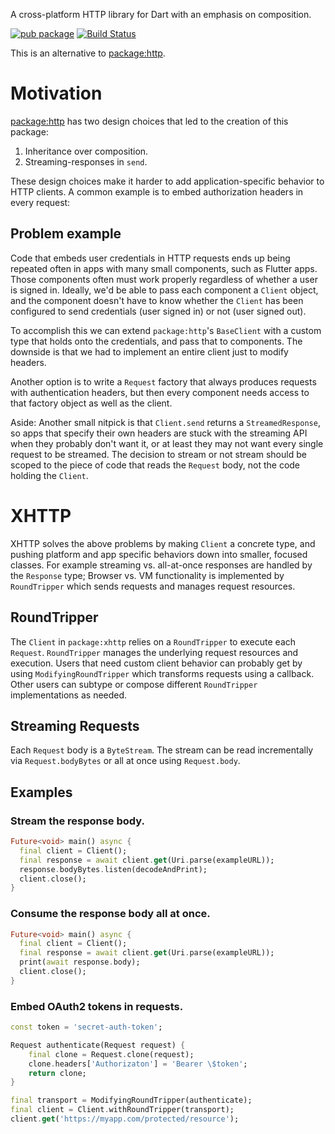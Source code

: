 A cross-platform HTTP library for Dart with an emphasis on composition.

[![pub package](https://img.shields.io/pub/v/xhttp.svg)](https://pub.dev/packages/xhttp)
[![Build Status](https://travis-ci.org/kharland/xhttp.svg?branch=master)](https://travis-ci.org/kharland/xhttp)

This is an alternative to [package:http].

# Motivation

[package:http] has two design choices that led to the creation of this package:

1. Inheritance over composition.
2. Streaming-responses in `send`.

These design choices make it harder to add application-specific behavior to HTTP
clients. A common example is to embed authorization headers in every request:

## Problem example

Code that embeds user credentials in HTTP requests ends up being repeated often
in apps with many small components, such as Flutter apps. Those components often
must work properly regardless of whether a user is signed in. Ideally, we'd be
able to pass each component a `Client` object, and the component doesn't have
to know whether the `Client` has been configured to send credentials (user
signed in) or not (user signed out).

To accomplish this we can extend `package:http`'s `BaseClient` with a custom
type that holds onto the credentials, and pass that to components. The downside
is that we had to implement an entire client just to modify headers.

Another option is to write a `Request` factory that always produces requests
with authentication headers, but then every component needs access to that
factory object as well as the client.

Aside: Another small nitpick is that `Client.send` returns a `StreamedResponse`,
so apps that specify their own headers are stuck with the streaming API when
they probably don't want it, or at least they may not want every single request
to be streamed. The decision to stream or not stream should be scoped to the
piece of code that reads the `Request` body, not the code holding the `Client`.

# XHTTP

XHTTP solves the above problems by making `Client` a concrete type, and
pushing platform and app specific behaviors down into smaller, focused classes.
For example streaming vs. all-at-once responses are handled by the `Response`
type; Browser vs. VM functionality is implemented by `RoundTripper` which sends
requests and manages request resources.

## RoundTripper

The `Client` in `package:xhttp` relies on a `RoundTripper` to execute each
`Request`.  `RoundTripper` manages the underlying request resources and
execution. Users that need custom client behavior can probably get by using
`ModifyingRoundTripper` which transforms requests using a callback. Other users
can subtype or compose different `RoundTripper` implementations as needed.

## Streaming Requests

Each `Request` body is a `ByteStream`. The stream can be read incrementally via
`Request.bodyBytes` or all at once using `Request.body`.

## Examples

### Stream the response body.

```dart
Future<void> main() async {
  final client = Client();
  final response = await client.get(Uri.parse(exampleURL));
  response.bodyBytes.listen(decodeAndPrint);
  client.close();
}
```

### Consume the response body all at once.

```dart
Future<void> main() async {
  final client = Client();
  final response = await client.get(Uri.parse(exampleURL));
  print(await response.body);
  client.close();
}
```

### Embed OAuth2 tokens in requests.

```dart
const token = 'secret-auth-token';

Request authenticate(Request request) {
    final clone = Request.clone(request);
    clone.headers['Authorizaton'] = 'Bearer \$token';
    return clone;
}

final transport = ModifyingRoundTripper(authenticate);
final client = Client.withRoundTripper(transport);
client.get('https://myapp.com/protected/resource');
```


[package:http]: https://pub.dev/packages/http








